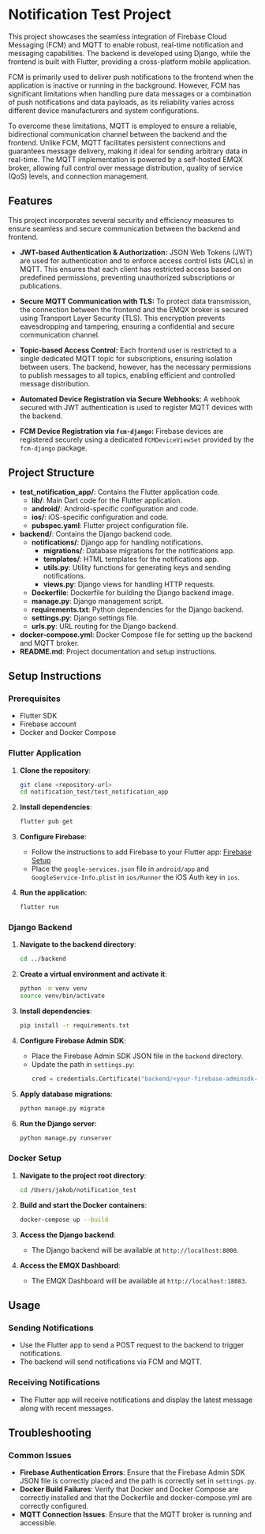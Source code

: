 # Notification Test Project

This project showcases the seamless integration of Firebase Cloud Messaging (FCM) and MQTT to enable robust, real-time notification and messaging capabilities. The backend is developed using Django, while the frontend is built with Flutter, providing a cross-platform mobile application.

FCM is primarily used to deliver push notifications to the frontend when the application is inactive or running in the background. However, FCM has significant limitations when handling pure data messages or a combination of push notifications and data payloads, as its reliability varies across different device manufacturers and system configurations.

To overcome these limitations, MQTT is employed to ensure a reliable, bidirectional communication channel between the backend and the frontend. Unlike FCM, MQTT facilitates persistent connections and guarantees message delivery, making it ideal for sending arbitrary data in real-time. The MQTT implementation is powered by a self-hosted EMQX broker, allowing full control over message distribution, quality of service (QoS) levels, and connection management.

## Features

This project incorporates several security and efficiency measures to ensure seamless and secure communication between the backend and frontend.

- **JWT-based Authentication & Authorization:**
    JSON Web Tokens (JWT) are used for authentication and to enforce access control lists (ACLs) in MQTT. This ensures that each client has restricted access based on predefined permissions, preventing unauthorized subscriptions or publications.

- **Secure MQTT Communication with TLS:**
    To protect data transmission, the connection between the frontend and the EMQX broker is secured using Transport Layer Security (TLS). This encryption prevents eavesdropping and tampering, ensuring a confidential and secure communication channel.

- **Topic-based Access Control:**
    Each frontend user is restricted to a single dedicated MQTT topic for subscriptions, ensuring isolation between users. The backend, however, has the necessary permissions to publish messages to all topics, enabling efficient and controlled message distribution.

- **Automated Device Registration via Secure Webhooks:**
    A webhook secured with JWT authentication is used to register MQTT devices with the backend.

- **FCM Device Registration via `fcm-django`:**
    Firebase devices are registered securely using a dedicated `FCMDeviceViewSet` provided by the `fcm-django` package.

## Project Structure

- **test_notification_app/**: Contains the Flutter application code.
  - **lib/**: Main Dart code for the Flutter application.
  - **android/**: Android-specific configuration and code.
  - **ios/**: iOS-specific configuration and code.
  - **pubspec.yaml**: Flutter project configuration file.
- **backend/**: Contains the Django backend code.
  - **notifications/**: Django app for handling notifications.
    - **migrations/**: Database migrations for the notifications app.
    - **templates/**: HTML templates for the notifications app.
    - **utils.py**: Utility functions for generating keys and sending notifications.
    - **views.py**: Django views for handling HTTP requests.
  - **Dockerfile**: Dockerfile for building the Django backend image.
  - **manage.py**: Django management script.
  - **requirements.txt**: Python dependencies for the Django backend.
  - **settings.py**: Django settings file.
  - **urls.py**: URL routing for the Django backend.
- **docker-compose.yml**: Docker Compose file for setting up the backend and MQTT broker.
- **README.md**: Project documentation and setup instructions.

## Setup Instructions

### Prerequisites

- Flutter SDK
- Firebase account
- Docker and Docker Compose

### Flutter Application

1. **Clone the repository**:
    ```sh
    git clone <repository-url>
    cd notification_test/test_notification_app
    ```

2. **Install dependencies**:
    ```sh
    flutter pub get
    ```

3. **Configure Firebase**:
    - Follow the instructions to add Firebase to your Flutter app: [Firebase Setup](https://firebase.google.com/docs/flutter/setup)
    - Place the `google-services.json` file in `android/app` and `GoogleService-Info.plist` in `ios/Runner` the iOS Auth key in `ios`.

4. **Run the application**:
    ```sh
    flutter run
    ```

### Django Backend

1. **Navigate to the backend directory**:
    ```sh
    cd ../backend
    ```

2. **Create a virtual environment and activate it**:
    ```sh
    python -m venv venv
    source venv/bin/activate
    ```

3. **Install dependencies**:
    ```sh
    pip install -r requirements.txt
    ```

4. **Configure Firebase Admin SDK**:
    - Place the Firebase Admin SDK JSON file in the `backend` directory.
    - Update the path in `settings.py`:
      ```python
      cred = credentials.Certificate("backend/<your-firebase-adminsdk-json>.json")
      ```

5. **Apply database migrations**:
    ```sh
    python manage.py migrate
    ```

6. **Run the Django server**:
    ```sh
    python manage.py runserver
    ```

### Docker Setup

1. **Navigate to the project root directory**:
    ```sh
    cd /Users/jakob/notification_test
    ```

2. **Build and start the Docker containers**:
    ```sh
    docker-compose up --build
    ```

3. **Access the Django backend**:
    - The Django backend will be available at `http://localhost:8000`.

4. **Access the EMQX Dashboard**:
    - The EMQX Dashboard will be available at `http://localhost:18083`.

<!-- ## Secrets

The following secrets are required for the project:

- **Firebase Admin SDK JSON file**: Required for the Django backend to authenticate with Firebase.
- **google-services.json**: Required for the Android part of the Flutter application to configure Firebase.
- **GoogleService-Info.plist**: Required for the iOS part of the Flutter application to configure Firebase.
- **EMQX_WEBHOOK_SECRET_TOKEN**: Generate it within the Python shell `python manage.py shell`
    ``` 
    from notifications.utils import generate_static_jwt
    print(generate_static_jwt())
    ```
    and use this string as `token` in the environment variable `EMQX_WEBHOOK_SECRET_TOKEN="Bearer token"`

### Generating Keys

You can generate the necessary keys using the utility functions provided in the `backend/notifications/utils.py` file.

1. **Generate Django SECRET_KEY**:
    ```sh
    python manage.py shell
    from notifications.utils import generate_django_secret_key
    print(generate_django_secret_key())
    ```

2. **Generate JWT Signing Key**:
    ```sh
    python manage.py shell
    from notifications.utils import generate_signing_key
    print(generate_signing_key())
    ```

3. **Generate Static JWT for EMQX**:
    ```sh
    python manage.py shell
    from notifications.utils import generate_static_jwt
    print(generate_static_jwt())
    ```

Use the generated keys in your environment variables or configuration files as needed. -->

## Usage

### Sending Notifications

- Use the Flutter app to send a POST request to the backend to trigger notifications.
- The backend will send notifications via FCM and MQTT.

### Receiving Notifications

- The Flutter app will receive notifications and display the latest message along with recent messages.

## Troubleshooting

### Common Issues

- **Firebase Authentication Errors**: Ensure that the Firebase Admin SDK JSON file is correctly placed and the path is correctly set in `settings.py`.
- **Docker Build Failures**: Verify that Docker and Docker Compose are correctly installed and that the Dockerfile and docker-compose.yml are correctly configured.
- **MQTT Connection Issues**: Ensure that the MQTT broker is running and accessible.
